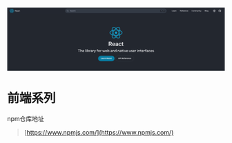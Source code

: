 ![image](assets/image-20231001231804-ft2rxcs.png)

# 前端系列

npm仓库地址

> [https://www.npmjs.com/](https://www.npmjs.com/)

‍
